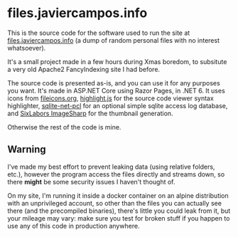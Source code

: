 # files.javiercampos.info
This is the source code for the software used to run the site at [files.javiercampos.info](https://files.javiercampos.info) (a dump of random personal files with no interest whatsoever).

It's a small project made in a few hours during Xmas boredom, to subsitute a very old Apache2 FancyIndexing site I had before.

The source code is presented as-is, and you can use it for any purposes you want. It's made in ASP.NET Core using Razor Pages, in .NET 6.
It uses icons from [fileicons.org](https://fileicons.org/), [highlight.js](https://highlightjs.org/) for the source code viewer syntax highlighter, [sqlite-net-pcl](https://github.com/praeclarum/sqlite-net) for an optional simple sqlite access log database, and [SixLabors ImageSharp](https://sixlabors.com/products/imagesharp/) for the thumbnail generation.

Otherwise the rest of the code is mine.

## Warning
I've made my best effort to prevent leaking data (using relative folders, etc.), however the program access the files directly and streams down, so there **might** be some security issues I haven't thought of.

On my site, I'm running it inside a docker container on an alpine distribution with an unprivileged account, so other than the files you can actually see there (and the precompiled binaries), there's little you could leak from it, but your mileage may vary: make sure you test for broken stuff if you happen to use any of this code in production anywhere.
